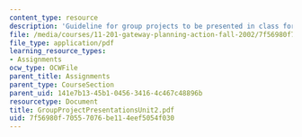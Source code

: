 ```yaml
---
content_type: resource
description: 'Guideline for group projects to be presented in class for lecture #6'
file: /media/courses/11-201-gateway-planning-action-fall-2002/7f56980f70557076be114eef5054f030_GroupProjectPresentationsUnit2.pdf
file_type: application/pdf
learning_resource_types:
- Assignments
ocw_type: OCWFile
parent_title: Assignments
parent_type: CourseSection
parent_uid: 141e7b13-45b1-0456-3416-4c467c48896b
resourcetype: Document
title: GroupProjectPresentationsUnit2.pdf
uid: 7f56980f-7055-7076-be11-4eef5054f030
---
```

